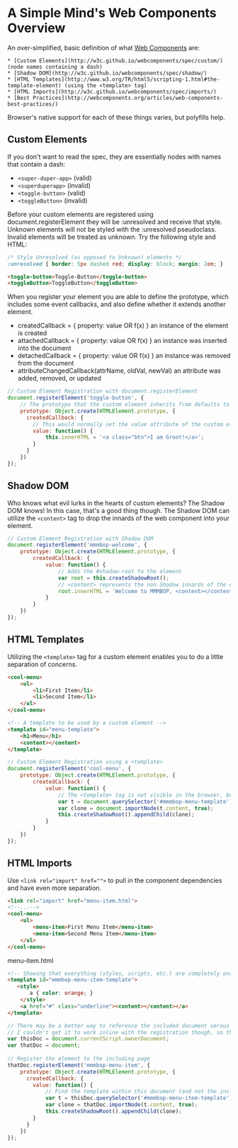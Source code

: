 A Simple Mind's Web Components Overview
========================================

An over-simplified, basic definition of what [Web Components](http://webcomponents.org) are:

    * [Custom Elements](http://w3c.github.io/webcomponents/spec/custom/) (node names containing a dash)
    * [Shadow DOM](http://w3c.github.io/webcomponents/spec/shadow/)
    * [HTML Templates](http://www.w3.org/TR/html5/scripting-1.html#the-template-element) (using the <template> tag)
    * [HTML Imports](http://w3c.github.io/webcomponents/spec/imports/)
    * [Best Practices](http://webcomponents.org/articles/web-components-best-practices/)
    
Browser's native support for each of these things varies, but polyfills help.

    
Custom Elements
----------------

If you don't want to read the spec, they are essentially nodes with names that contain a dash:

* `<super-duper-app>` (valid)
* `<superduperapp>` (invalid)
* `<toggle-button>` (valid)
* `<toggleButton>` (invalid)
    
Before your custom elements are registered using document.registerElement they will be :unresolved and receive that style.
Unknown elements will not be styled with the :unresolved pseudoclass. Invalid elements will be treated as unknown. Try the following style and HTML:

```css
/* Style Unresolved (as opposed to Unknown) elements */
:unresolved { border: 5px dashed red; display: block; margin: 2em; }
```

```html
<toggle-button>Toggle-Button</toggle-button>
<toggleButton>ToggleButton</toggleButton>
```

When you register your element you are able to define the prototype, which includes some event callbacks, and also define 
whether it extends another element.

* createdCallback = { property: value OR f(x) }           an instance of the element is created
* attachedCallback = { property: value OR f(x) }          an instance was inserted into the document
* detachedCallback = { property: value OR f(x) }          an instance was removed from the document
* attributeChangedCallback(attrName, oldVal, newVal)      an attribute was added, removed, or updated

```js
// Custom Element Registration with document.registerElement
document.registerElement('toggle-button', {
    // The prototype that the custom element inherits from defaults to HTMLElement, but can be virtualy any element
    prototype: Object.create(HTMLElement.prototype, {
      createdCallback: {
        // This would normally set the value attribute of the custom element
        value: function() {
            this.innerHTML = '<a class="btn">I am Groot!</a>';  
        }
      }
    })
});
```

Shadow DOM
-----------

Who knows what evil lurks in the hearts of custom elements? The Shadow DOM knows! In this case, that's a good thing though. 
The Shadow DOM can utilize the `<content>` tag to drop the innards of the web component into your element.

```js
// Custom Element Registration with Shadow DOM 
document.registerElement('mmmbop-welcome', {
    prototype: Object.create(HTMLElement.prototype, {
        createdCallback: {
            value: function() {
                // Adds the #shadow-root to the element
                var root = this.createShadowRoot();
                // <content> represents the non-Shadow innards of the element
                root.innerHTML = 'Welcome to MMMBOP, <content></content>!';
            }
        }
    })
});
```

HTML Templates
---------------

Utilizing the `<template>` tag for a custom element enables you to do a little separation of concerns.

```html
<cool-menu>
    <ul>
        <li>First Item</li>
        <li>Second Item</li>
    </ul>
</cool-menu>

<!-- A template to be used by a custom element -->
<template id="menu-template">
    <h1>Menu</h1>
    <content></content>
</template>
```

```js
// Custom Element Registration using a <template>
document.registerElement('cool-menu', {
    prototype: Object.create(HTMLElement.prototype, {
        createdCallback: {
            value: function() {
                // The <template> tag is not visible in the browser, but can still be used
                var t = document.querySelector('#mmmbop-menu-template');
                var clone = document.importNode(t.content, true);
                this.createShadowRoot().appendChild(clone);
            }
        }
    })
});
```

HTML Imports
-------------

Use `<link rel="import" href="">` to pull in the component dependencies and have even more separation.

```html
<link rel="import" href="menu-item.html">
<!--...-->
<cool-menu>
    <ul>
        <menu-item>First Menu Item</menu-item>
        <menu-item>Second Menu Item</menu-item>
    </ul>
</cool-menu>
```

menu-item.html
```html
<!-- Showing that everything (styles, scripts, etc.) are completely encapsulated in the Shadow DOM -->
<template id="mmmbop-menu-item-template">
   <style>
       a { color: orange; }
    </style>
    <a href="#" class="underline"><content></content></a>
</template>
```
```js
// There may be a better way to reference the included document versus the including document
// I couldn't get it to work inline with the registration though, so this is how I did it
var thisDoc = document.currentScript.ownerDocument;
var thatDoc = document;
    
// Register the element to the including page
thatDoc.registerElement('mmmbop-menu-item', {
    prototype: Object.create(HTMLElement.prototype, {
      createdCallback: {
        value: function() {
            // Find the template within this document (and not the including document)
            var t = thisDoc.querySelector('#mmmbop-menu-item-template');
            var clone = thatDoc.importNode(t.content, true);
            this.createShadowRoot().appendChild(clone);
        }
      }
    })
});
```